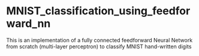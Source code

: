 # MNIST_classification_using_feedforward_nn
This is an implementation of a fully connected feedforward Neural Network from scratch (multi-layer perceptron) to classify MNIST hand-written digits
